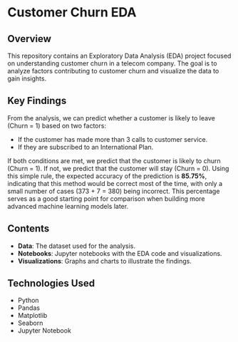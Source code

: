 # Customer Churn EDA

## Overview
This repository contains an Exploratory Data Analysis (EDA) project focused on understanding customer churn in a telecom company. The goal is to analyze factors contributing to customer churn and visualize the data to gain insights.

## Key Findings
From the analysis, we can predict whether a customer is likely to leave (Churn = 1) based on two factors:
- If the customer has made more than 3 calls to customer service.
- If they are subscribed to an International Plan.

If both conditions are met, we predict that the customer is likely to churn (Churn = 1). If not, we predict that the customer will stay (Churn = 0). Using this simple rule, the expected accuracy of the prediction is **85.75%**, indicating that this method would be correct most of the time, with only a small number of cases (373 + 7 = 380) being incorrect. This percentage serves as a good starting point for comparison when building more advanced machine learning models later.

## Contents
- **Data**: The dataset used for the analysis.
- **Notebooks**: Jupyter notebooks with the EDA code and visualizations.
- **Visualizations**: Graphs and charts to illustrate the findings.

## Technologies Used
- Python
- Pandas
- Matplotlib
- Seaborn
- Jupyter Notebook
